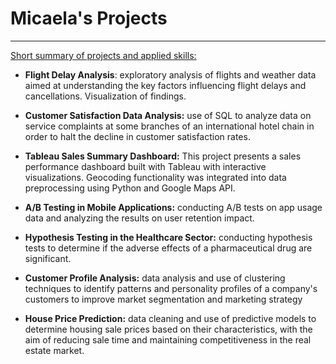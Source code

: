 # Micaela's Projects 
---
<ins> Short summary of projects and applied skills:</ins> 

- **Flight Delay Analysis**: exploratory analysis of flights and weather data aimed at understanding the key factors influencing flight delays and cancellations. Visualization of findings. 

- **Customer Satisfaction Data Analysis:** use of SQL to analyze data on service complaints at some branches of an international hotel chain in order to halt the decline in customer satisfaction rates. 

- **Tableau Sales Summary Dashboard:** This project presents a sales performance dashboard built with Tableau with interactive visualizations. Geocoding functionality was integrated into data preprocessing using Python and Google Maps API.

- **A/B Testing in Mobile Applications:** conducting A/B tests on app usage data and analyzing the results on user retention impact. 

- **Hypothesis Testing in the Healthcare Sector:** conducting hypothesis tests to determine if the adverse effects of a pharmaceutical drug are significant.

- **Customer Profile Analysis:** data analysis and use of clustering techniques to identify patterns and personality profiles of a company's customers to improve market segmentation and marketing strategy
  
- **House Price Prediction:** data cleaning and use of predictive models to determine housing sale prices based on their characteristics, with the aim of reducing sale time and maintaining competitiveness in the real estate market. 



